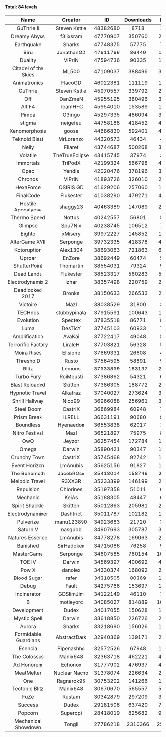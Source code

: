#### Total: 84 levels

| Name | Creator | ID | Downloads | Likes |
|:---:|:---:|:---:|:---:|:---:|
| GuThrie II | Steven Ksttle | 48382680 | 8718 | 1056
| Dreamy Abyss | f3lixsram | 47770907 | 350760 | 26258
| Earthquake  | Sharks | 47748375 | 57775 | 7048
| Biru | JonathanGD | 47611766 | 86449 | 15084
| Duality | ViPriN | 47594736 | 90335 | 10687
| Citadel of the Skies | ML500 | 47109037 | 388496 | 30020
| Animatronics | FlacoGD | 46022381 | 111119 | 11185
| GuThrie | Steven Ksttle | 45970557 | 339792 | 25183
| Off | DanZmeN | 45955195 | 380496 | 31586
| Alt F4 | TeamHFC | 45954010 | 153589 | 12469
| Pimpa | G3ingo | 45297335 | 486094 | 39595
| stigma | neigefeu | 44758188 | 418452 | 47733
| Xenomorphosis | goose | 44686830 | 592401 | 43030
| Teknold Blast | MrLorenzo | 44320573 | 46434 | 4630
| Nelly | Filaret | 43744687 | 500268 | 34633
| Volatile | TheTrueEclipse | 43415745 | 37974 | 3832
| Immortals | TriPodX | 42199324 | 566798 | 49490
| Opac | Yendis | 42020476 | 378196 | 36778
| Chronos | ViPriN | 41893726 | 326010 | 29391
| HexaForce | OSIRIS GD | 41629206 | 257060 | 19883
| FinalCode | Flukester | 41038290 | 479271 | 46849
| Hostile Apocalypse | shaggy23 | 40463389 | 147089 | 23428
| Thermo Speed | Nottus | 40242557 | 56801 | 5221
| Glimpse | Spu7Nix | 40238745 | 106512 | 7208
| Eighto | xMisery | 39972227 | 145852 | 12749
| AlterGame XVII | Serponge | 39732335 | 418378 | 45309
| Kotoruption | Alex1304 | 38693063 | 721863 | 63661
| Uproar | EnZore | 38692449 | 60474 | 5754
| ShutterPoint | Thomartin | 38554031 | 79324 | 9030
| Dead Lands | Flukester | 38523317 | 560283 | 56918
| Electrodynamix 2 | izhar | 38357498 | 220759 | 27662
| Deadlocked 2017 | Bronks | 38150633 | 266533 | 20442
| Victoire | Mazl | 38038529 | 31800 | 3455
| TECHnos | stubbypinata | 37915591 | 100643 | 11499
| Evolution | Spectex | 37835518 | 86771 | 8694
| Luma | DesTicY | 37745103 | 60933 | 7761
| Amplification | AvaKai | 37722417 | 49048 | 5996
| Terrorific Factory | LiraleH | 37703821 | 56328 | 5909
| Moira Rises | Elisione | 37669331 | 26608 | 4138
| ThresholD | Rusto | 37564595 | 58891 | 5038
| Blitz | Lemons | 37533859 | 183137 | 22471
| Turbo Fury | RoiMousti | 37386862 | 54321 | 6346
| Blast Reloaded | Skitten | 37386305 | 188772 | 20814
| Hypnotic Travel | Alkatraz | 37040027 | 273624 | 39211
| Shrill Hallway | Nico99 | 36966088 | 256961 | 34542
| Steel Doom | CastriX | 36869984 | 60948 | 7481
| Prism Break | ILRELL | 36631191 | 90680 | 9551
| Boundless | Hyenaedon | 36553838 | 62017 | 7851
| Nitro Festival | Mazl | 36521897 | 75975 | 8105
| OwO | Jeyzor | 36257454 | 172784 | 19113
| Omega | Darwin | 35890421 | 90347 | 11403
| Crunchy Town | CastriX | 35745468 | 92742 | 12990
| Event Horizon | LmAnubis | 35625156 | 91827 | 11415
| The Behemoth | JacobROso | 35418014 | 158746 | 28562
| Melodic Travel | R3XX3R | 35233399 | 146199 | 26364
| Repulsion | Chlorines | 35197358 | 51011 | 6811
| Mechanic | KeiAs | 35188305 | 48447 | 6070
| Spirit Shackle | Skitten | 35012863 | 205981 | 27712
| Electrodynamixer | Dashtrict | 35011787 | 102182 | 15172
| Pulverize | manu123890 | 34923683 | 21720 | 3495
| Saturn V | nasgubb | 34907693 | 305787 | 38355
| Natures Essence | LmAnubis | 34778278 | 169063 | 22216
| Banished | SirHadoken | 34715086 | 76258 | 9810
| MasterGame | Serponge | 34607585 | 760154 | 104718
| TOE IV | Darwin | 34569397 | 400692 | 49095
| Pow X | danolex | 34330374 | 168092 | 26433
| Blood Sugar | rafer | 34318505 | 80369 | 10842
| Debug | Fault | 34275766 | 153697 | 19114
| Incinerator | GDSlimJim | 34122149 | 46110 | 7012
| B | motleyorc | 34085027 | 814889 | 103654
| Development | Dudex | 34017055 | 150628 | 17284
| Mystic Spell | Darwin | 33618850 | 226726 | 25677
| Aurora | Sharks | 33218690 | 156026 | 16457
| Formidable Guardians | AbstractDark | 32940369 | 139171 | 20221
| Esencia | Pipenashho | 32572526 | 67948 | 10100
| The Colossus | Manix648 | 32363718 | 462221 | 49419
| Ad Honorem | Echonox | 31777902 | 476937 | 48801
| MeatMelter | Nuclear Nacho | 31378074 | 226634 | 24049
| One | Ragnarok96 | 30753202 | 141266 | 16992
| Tectonic Blitz | Manix648 | 30670670 | 565557 | 57914
| FuZe | Rustam | 30342879 | 297209 | 30071
| Success | Dudex | 29181506 | 637420 | 73070
| Popcorn | Superopi | 28418019 | 825682 | 93619
| Mechanical Showdown | Tongii | 27786218 | 2310366 | 253240
